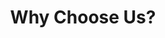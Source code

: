 ---
title: 'Why Choose Us?'
points:
  - '24/7 Emergency Service'
  - 'Fast Response Times'
  - 'Professional and Friendly Staff'
  - 'Affordable Rates'
  - 'Licensed and Insured'
  - 'Locally Owned and Operated'
---